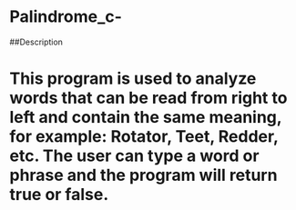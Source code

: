 # Palindrome_c-

##Description
<h1> This program is used to analyze words that can be read from right to left and contain the same meaning, for example: Rotator, Teet, Redder, etc.
The user can type a word or phrase and the program will return true or false.</h1>
